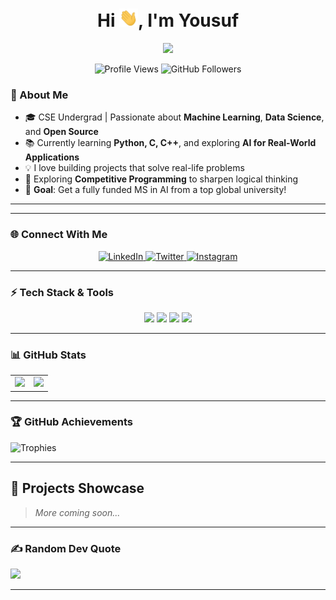 <h1 align="center">Hi <img src="https://raw.githubusercontent.com/ABSphreak/ABSphreak/master/gifs/Hi.gif" width="30px">, I'm Yousuf</h1>
  
<p align="center">
    <img src="https://readme-typing-svg.demolab.com/?lines=A%20Computer-Science%20Student%20From%20India;Planning%20To%20Specialize%20in%20Data-Science;%20Logic-Driven,%20Creativity-Fueled;Always%20Learning%20New%20Things&font=Fira%20Code&center=true&width=700&height=45&color=f50000&vCenter=true&pause=1000&size=25" />
</p>

<p align="center">
  <img src="https://komarev.com/ghpvc/?username=im-yousuf&label=Profile%20views&color=0e75b6&style=flat" alt="Profile Views" />
  <img src="https://img.shields.io/github/followers/im-yousuf?style=social" alt="GitHub Followers" />
</p>



### 🧠 About Me

- 🎓 CSE Undergrad | Passionate about **Machine Learning**, **Data Science**, and **Open Source**
- 📚 Currently learning **Python, C, C++**, and exploring **AI for Real-World Applications**
- 💡 I love building projects that solve real-life problems
- 🌱 Exploring **Competitive Programming** to sharpen logical thinking
- 🎯 **Goal**: Get a fully funded MS in AI from a top global university!

---  

---

### 🌐 Connect With Me
<p align="center">
  <a href="https://www.linkedin.com/in/mohammed-yousuf-uddin-6a59982aa/" target="_blank">
    <img src="https://img.shields.io/badge/LinkedIn-%230A66C2.svg?style=for-the-badge&logo=linkedin&logoColor=white" alt="LinkedIn" />
  </a>
  <a href="https://x.com/yousufuddin146" target="_blank">
    <img src="https://img.shields.io/badge/Twitter-%231DA1F2.svg?style=for-the-badge&logo=twitter&logoColor=white" alt="Twitter" />
  </a>
  <a href="https://www.instagram.com/m.yousuf321/" target="_blank">
    <img src="https://img.shields.io/badge/Instagram-%23E4405F.svg?style=for-the-badge&logo=instagram&logoColor=white" alt="Instagram" />
  </a>
</p>

---

### ⚡ Tech Stack & Tools
<p align="center">
  <img src="https://img.shields.io/badge/Python-3776AB?style=for-the-badge&logo=python&logoColor=white"/>
  <img src="https://img.shields.io/badge/C-00599C?style=for-the-badge&logo=c&logoColor=white"/>
  <img src="https://img.shields.io/badge/Artificial%20Intelligence-brightgreen?style=for-the-badge"/>
  <img src="https://img.shields.io/badge/Git-F05032?style=for-the-badge&logo=git&logoColor=white"/>
</p>

---

### 📊 GitHub Stats  

<table>
<tr>
<td>
   <img src="https://github-readme-stats.vercel.app/api?username=im-yousuf&theme=highcontrast&show_icons=true&hide_border=true&count_private=true"/>
</td>
<td>
   <img src="https://nirzak-streak-stats.vercel.app/?user=im-yousuf&theme=highcontrast&hide_border=true"/>
</td>
</tr>
</table>

---

### 🏆 GitHub Achievements  
<p>
  <img src="https://github-profile-trophy.vercel.app/?username=im-yousuf&theme=highcontrast&no-frame=true&margin-w=10" alt="Trophies" />
</p>

---

## 🌟 Projects Showcase

> *More coming soon...*
---

### ✍️ Random Dev Quote
![](https://quotes-github-readme.vercel.app/api?type=horizontal&theme=radical&hide_border=true)

---




